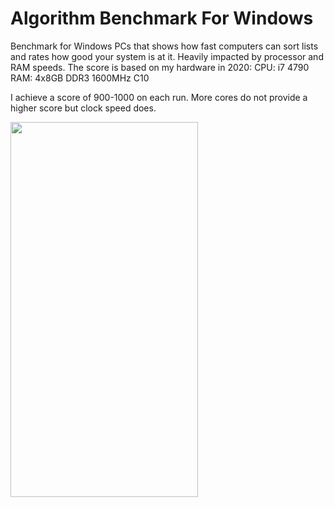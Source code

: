# Algorithm Benchmark For Windows
Benchmark for Windows PCs that shows how fast computers can sort lists and rates how good your system is at it. Heavily impacted by processor and RAM speeds.
The score is based on my hardware in 2020:
CPU: i7 4790
RAM: 4x8GB DDR3 1600MHz C10

I achieve a score of 900-1000 on each run. More cores do not provide a higher score but clock speed does.

<a href="url"><img src="https://imgur.com/zBWzB6q.png" align="left" height="600" width="300" ></a>
